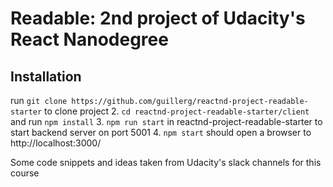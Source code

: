 # Readable: 2nd project of Udacity's React Nanodegree

## Installation

run `git clone https://github.com/guillerg/reactnd-project-readable-starter` to clone project
2. `cd reactnd-project-readable-starter/client` and run `npm install`
3. `npm run start` in reactnd-project-readable-starter to start backend server on port 5001
4. `npm start` should open a browser to http://localhost:3000/

Some code snippets and ideas taken from Udacity's slack channels for this course
